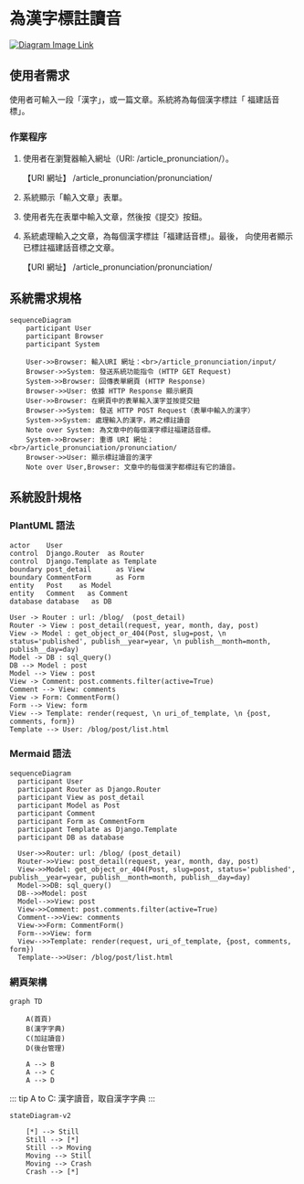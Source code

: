 <!-- markdownlint-disable MD013 MD024 MD033 MD040 MD043 -->

# 為漢字標註讀音

[![Diagram Image Link](https://tinyurl.com/2bkmhu6x)](https://tinyurl.com/2bkmhu6x)<!--![Diagram Image Link](d100_fn001.puml)-->

## 使用者需求

使用者可輸入一段「漢字」，或一篇文章。系統將為每個漢字標註「
福建話音標」。

### 作業程序

1. 使用者在瀏覽器輸入網址（URI: /article_pronunciation/）。

   【URI 網址】 /article_pronunciation/pronunciation/

2. 系統顯示「輸入文章」表單。

3. 使用者先在表單中輸入文章，然後按《提交》按鈕。

4. 系統處理輸入之文章，為每個漢字標註「福建話音標」。最後，
   向使用者顯示已標註福建話音標之文章。

   【URI 網址】 /article_pronunciation/pronunciation/

## 系統需求規格

```mermaid
sequenceDiagram
    participant User
    participant Browser
    participant System

    User->>Browser: 輸入URI 網址：<br>/article_pronunciation/input/
    Browser->>System: 發送系統功能指令 (HTTP GET Request)
    System->>Browser: 回傳表單網頁 (HTTP Response)
    Browser->>User: 依據 HTTP Response 顯示網頁
    User->>Browser: 在網頁中的表單輸入漢字並按提交鈕
    Browser->>System: 發送 HTTP POST Request（表單中輸入的漢字）
    System->>System: 處理輸入的漢字，將之標註讀音
    Note over System: 為文章中的每個漢字標註福建話音標。
    System->>Browser: 重導 URI 網址：<br>/article_pronunciation/pronunciation/
    Browser->>User: 顯示標註讀音的漢字
    Note over User,Browser: 文章中的每個漢字都標註有它的讀音。
```

## 系統設計規格

<!-- ![Entity-Control-Boundary Sequence Diagram](/d100_URS/imgs/d100_fn001.png) -->

<!-- <center> -->
<!--   <img src="/d100_URS/imgs/d100_fn001.png" alt="Hero image" width="600" height="400"> -->
<!-- </center> -->

### PlantUML 語法

```plantuml
actor    User
control  Django.Router  as Router
control  Django.Template as Template
boundary post_detail      as View
boundary CommentForm      as Form
entity   Post    as Model
entity   Comment   as Comment
database database   as DB

User -> Router : url: /blog/  (post_detail)
Router -> View : post_detail(request, year, month, day, post)
View -> Model : get_object_or_404(Post, slug=post, \n status='published', publish__year=year, \n publish__month=month, publish__day=day)
Model -> DB : sql_query()
DB --> Model : post
Model --> View : post
View -> Comment: post.comments.filter(active=True)
Comment --> View: comments
View -> Form: CommentForm()
Form --> View: form
View --> Template: render(request, \n uri_of_template, \n {post, comments, form})
Template --> User: /blog/post/list.html
```

### Mermaid 語法

<mermaid />

```mermaid
sequenceDiagram
  participant User
  participant Router as Django.Router
  participant View as post_detail
  participant Model as Post
  participant Comment
  participant Form as CommentForm
  participant Template as Django.Template
  participant DB as database

  User->>Router: url: /blog/ (post_detail)
  Router->>View: post_detail(request, year, month, day, post)
  View->>Model: get_object_or_404(Post, slug=post, status='published', publish__year=year, publish__month=month, publish__day=day)
  Model->>DB: sql_query()
  DB-->>Model: post
  Model-->>View: post
  View->>Comment: post.comments.filter(active=True)
  Comment-->>View: comments
  View->>Form: CommentForm()
  Form-->>View: form
  View-->>Template: render(request, uri_of_template, {post, comments, form})
  Template-->>User: /blog/post/list.html
```

### 網頁架構

<mermaid />

```mermaid
graph TD

    A(首頁)
    B(漢字字典)
    C(加註讀音)
    D(後台管理)

    A --> B
    A --> C
    A --> D
```

::: tip A to C: 漢字讀音，取自漢字字典 :::

<mermaid />

```mermaid
stateDiagram-v2

    [*] --> Still
    Still --> [*]
    Still --> Moving
    Moving --> Still
    Moving --> Crash
    Crash --> [*]
```
